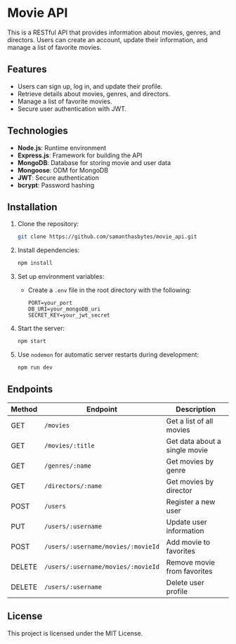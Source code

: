 # Movie API

This is a RESTful API that provides information about movies, genres, and directors. Users can create an account, update their information, and manage a list of favorite movies.

## Features

- Users can sign up, log in, and update their profile.
- Retrieve details about movies, genres, and directors.
- Manage a list of favorite movies.
- Secure user authentication with JWT.
  
## Technologies

- **Node.js**: Runtime environment
- **Express.js**: Framework for building the API
- **MongoDB**: Database for storing movie and user data
- **Mongoose**: ODM for MongoDB
- **JWT**: Secure authentication
- **bcrypt**: Password hashing

## Installation

1. Clone the repository:

   ```zsh
   git clone https://github.com/samanthasbytes/movie_api.git
   ```

2. Install dependencies:

   ```zsh
   npm install
   ```

3. Set up environment variables:

   - Create a `.env` file in the root directory with the following:

     ```plaintext
     PORT=your_port
     DB_URI=your_mongoDB_uri
     SECRET_KEY=your_jwt_secret
     ```

4. Start the server:

   ```zsh
   npm start
   ```

5. Use `nodemon` for automatic server restarts during development:

   ```zsh
   npm run dev
   ```

## Endpoints

| Method | Endpoint             | Description                             |
|--------|----------------------|-----------------------------------------|
| GET    | `/movies`            | Get a list of all movies                |
| GET    | `/movies/:title`     | Get data about a single movie           |
| GET    | `/genres/:name`      | Get movies by genre                     |
| GET    | `/directors/:name`   | Get movies by director                  |
| POST   | `/users`             | Register a new user                     |
| PUT    | `/users/:username`   | Update user information                 |
| POST   | `/users/:username/movies/:movieId` | Add movie to favorites  |
| DELETE | `/users/:username/movies/:movieId` | Remove movie from favorites |
| DELETE | `/users/:username`   | Delete user profile                     |

## License

This project is licensed under the MIT License.
